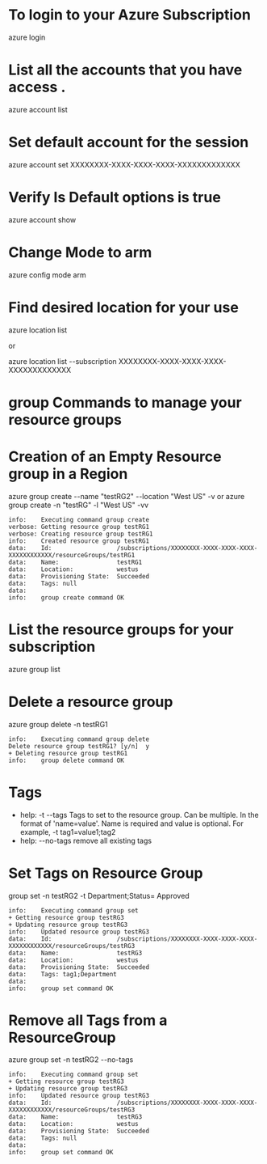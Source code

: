 
# To login to your Azure Subscription
azure login

# List all the accounts that you have access .
azure account list

# Set default account for the session
azure account set XXXXXXXX-XXXX-XXXX-XXXX-XXXXXXXXXXXXX

# Verify Is Default options is true
azure account show

# Change Mode to arm
azure config mode arm

# Find desired location for your use
azure location list

or

azure location list  --subscription XXXXXXXX-XXXX-XXXX-XXXX-XXXXXXXXXXXXX

# group            Commands to manage your resource groups

# Creation of an Empty Resource group in a Region
azure group create --name "testRG2" --location "West US" -v
or
azure group create -n "testRG" -l "West US" -vv

```
info:    Executing command group create
verbose: Getting resource group testRG1
verbose: Creating resource group testRG1
info:    Created resource group testRG1
data:    Id:                  /subscriptions/XXXXXXXX-XXXX-XXXX-XXXX-XXXXXXXXXXXX/resourceGroups/testRG1
data:    Name:                testRG1
data:    Location:            westus
data:    Provisioning State:  Succeeded
data:    Tags: null
data:
info:    group create command OK
```

# List the resource groups for your subscription
azure group list

# Delete a resource group
azure group delete -n testRG1
```
info:    Executing command group delete
Delete resource group testRG1? [y/n]  y
+ Deleting resource group testRG1
info:    group delete command OK
```

# Tags
* help:      -t --tags <tags>               Tags to set to the resource group. Can be multiple. In the format of 'name=value'. Name is required and value is optional. For example, -t tag1=value1;tag2
* help:      --no-tags                      remove all existing tags

# Set Tags on Resource Group
group set -n testRG2 -t Department;Status= Approved
```
info:    Executing command group set
+ Getting resource group testRG3
+ Updating resource group testRG3
info:    Updated resource group testRG3
data:    Id:                  /subscriptions/XXXXXXXX-XXXX-XXXX-XXXX-XXXXXXXXXXXX/resourceGroups/testRG3
data:    Name:                testRG3
data:    Location:            westus
data:    Provisioning State:  Succeeded
data:    Tags: tag1;Department
data:
info:    group set command OK

```

# Remove all Tags from a ResourceGroup

azure group set -n testRG2 --no-tags

```
info:    Executing command group set
+ Getting resource group testRG3
+ Updating resource group testRG3
info:    Updated resource group testRG3
data:    Id:                  /subscriptions/XXXXXXXX-XXXX-XXXX-XXXX-XXXXXXXXXXXX/resourceGroups/testRG3
data:    Name:                testRG3
data:    Location:            westus
data:    Provisioning State:  Succeeded
data:    Tags: null
data:
info:    group set command OK
```

